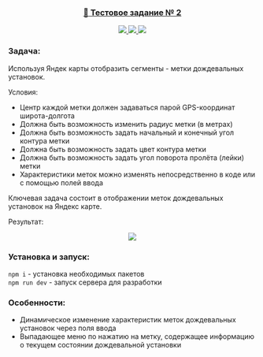 <h3 align="center">
  <a href="https://test-task-02.vercel.app/">
    💼 Тестовое задание № 2
  </a>
</h3>

<p align="center">
  <a href="https://vuejs.org/">
    <img src="https://img.shields.io/badge/Vue-3.2.47-blue?style=plastic&logo=vuedotjs"/>
  </a>
  <a href="https://vitejs.dev/">
    <img src="https://img.shields.io/badge/Vite-4.1.4-blue?style=plastic&logo=vite"/>
  </a>
  <a href="https://yandex.ru/dev/maps/jsapi/doc/2.1">
    <img src="https://img.shields.io/badge/Яндекс карты-2.1-blue?style=plastic"/>
  </a>
</p>

### Задача:  
Используя Яндек карты отобразить сегменты - метки дождевальных установок.  

Условия:
- Центр каждой метки должен задаваться парой GPS-координат широта-долгота
- Должна быть возможность изменить радиус метки (в метрах)
- Должна быть возможность задать начальный и конечный угол контура метки
- Должна быть возможность задать цвет контура метки
- Должна быть возможность задать угол поворота пролёта (лейки) метки
- Характеристики меток можно изменять непосредственно в коде или с помощью полей ввода  

Ключевая задача состоит в отображении меток дождевальных установок на Яндекс карте.  

Результат:  

<div align="center">
  <a href="https://test-task-02.vercel.app/">
    <img src="https://user-images.githubusercontent.com/96790009/232332494-0ef68556-72c0-4cb2-8f33-3605cde74114.png"/>
  </a>
</div>

### Установка и запуск:

`npm i` - установка необходимых пакетов  
`npm run dev` - запуск сервера для разработки  

### Особенности:
- Динамическое изменение характеристик меток дождевальных установок через поля ввода
- Выпадающее меню по нажатию на метку, содержащее информацию о текущем состоянии дождевальной установки

